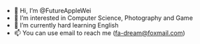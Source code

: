 - 👋 Hi, I’m @FutureAppleWei
- 👀 I’m interested in Computer Science, Photography and Game
- 🌱 I’m currently hard learning English
- 📫 You can use email to reach me (fa-dream@foxmail.com)
<!---
FutureApple/FutureApple is a ✨ special ✨ repository because its `README.md` (this file) appears on your GitHub profile.
You can click the Preview link to take a look at your changes.
--->
